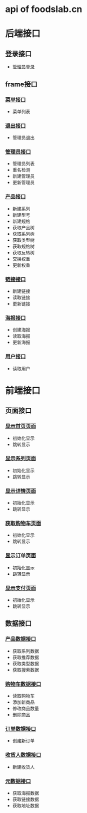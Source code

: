 # api of foodslab.cn
# 后端接口
## 登录接口
- [管理员登录](backend/login.md)
## frame接口
### [菜单接口](backend/frame.md)
- 菜单列表
### [退出接口](backend/frame.md)
- 管理员退出
### [管理员接口](backend/frame_manager.md)
- 管理员列表
- 重名检测
- 新建管理员
- 更新管理员
### [产品接口](backend/frame_product.md)
- 新建系列
- 新建型号
- 新建规格
- 获取产品树
- 获取系列树
- 获取类型树
- 获取规格树
- 获取反转树
- 交换权重
- 更新权重
### [链接接口](backend/frame_link.md)
- 新建链接
- 读取链接
- 更新链接
### [海报接口](backend/frame_poster.md)
- 创建海报
- 读取海报
- 更新海报
### [用户接口](backend/frame_user.md)
- 读取用户


# **前端接口**
## 页面接口
### [显示首页页面](frontend/index.md)
- 初始化显示
- 跳转显示
### [显示系列页面](frontend/series.md)
- 初始化显示
- 跳转显示
### [显示详情页面](frontend/detail.md)
- 初始化显示
- 跳转显示
### [获取购物车页面](frontend/cart.md)
- 初始化显示
- 跳转显示
### [显示订单页面](frontend/order.md)
- 初始化显示
- 跳转显示
### [显示支付页面](frontend/billing.md)
- 初始化显示
- 跳转显示

## 数据接口
### [产品数据接口](frontend/product.md)
- 获取系列数据
- 获取推荐数据
- 获取类型数据
- 获取搜索数据
### [购物车数据接口](frontend/cart.md)
- 读取购物车
- 添加新商品
- 修改商品数量
- 删除商品
### [订单数据接口](frontend/order.md)
- 创建新订单
### [收货人数据接口](frontend/receiver.md)
- 新建收货人
### [元数据接口](frontend/meta.md)
- 获取海报数据
- 获取链接数据
- 获取地址数据
